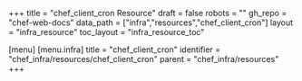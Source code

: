 +++
title = "chef_client_cron Resource"
draft = false
robots = ""
gh_repo = "chef-web-docs"
data_path = ["infra","resources","chef_client_cron"]
layout = "infra_resource"
toc_layout = "infra_resource_toc"

[menu]
  [menu.infra]
    title = "chef_client_cron"
    identifier = "chef_infra/resources/chef_client_cron"
    parent = "chef_infra/resources"
+++

<!-- The contents of this page are automatically generated from the chef_client_cron.yaml file in the data directory. -->
<!-- To suggest a change, edit the https://github.com/chef/chef/blob/master/lib/chef/resource/chef_client_cron.rb file
      and submit a pull request to the https://github.com/chef/chef repository. -->
